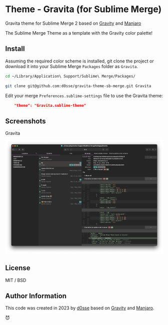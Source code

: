 # Theme - Gravita (for Sublime Merge)

Gravita theme for Sublime Merge 2 based on [Gravity](https://github.com/frankyonnetti/gravity-sublime-theme) and [Manjaro](https://github.com/asapdotid/manjaro-theme-sb-merge)

The Sublime Merge Theme as a template with the Gravity color palette!

## Install

Assuming the required color scheme is installed, git clone the project or download it into your Sublime Merge `Packages`
folder as `Gravita`.

```bash
cd ~/Library/Application\ Support/Sublime\ Merge/Packages/
```
```bash
git clone git@github.com:d0sse/gravita-theme-sb-merge.git Gravita
```

Edit your merge `Preferences.sublime-settings` file to use the Gravita theme:

```json
    "theme": "Gravita.sublime-theme"
```

## Screenshots

Gravita

![cool](screenshots/gravita2.png "Gravita")

## License

MIT / BSD

## Author Information

This code was created in 2023 by [d0sse](https://github.com/d0sse) based on [Gravity](https://github.com/frankyonnetti/gravity-sublime-theme) and [Manjaro](https://github.com/asapdotid/manjaro-theme-sb-merge).

😈
